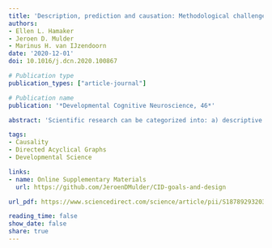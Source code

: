 ```yaml
---
title: 'Description, prediction and causation: Methodological challenges of studying child and adolescent development'
authors:
- Ellen L. Hamaker
- Jeroen D. Mulder
- Marinus H. van IJzendoorn
date: '2020-12-01'
doi: 10.1016/j.dcn.2020.100867

# Publication type
publication_types: ["article-journal"]

# Publication name
publication: '*Developmental Cognitive Neuroscience, 46*'

abstract: 'Scientific research can be categorized into: a) descriptive research, with the main goal to summarize characteristics of a group (or person); b) predictive research, with the main goal to forecast future outcomes that can be used for screening, selection, or monitoring; and c) explanatory research, with the main goal to understand the underlying causal mechanism, which can then be used to develop interventions. Since each goal requires different research methods in terms of design, operationalization, model building and evaluation, it should form an important basis for decisions on how to set up and execute a study. To determine the extent to which developmental research is motivated by each goal and how this aligns with the research designs that are used, we evaluated 100 publications from the Consortium on Individual Development (CID). This analysis shows that the match between research goal and research design is not always optimal. We discuss alternative techniques, which are not yet part of the developmental scientist’s standard toolbox, but that may help bridge some of the lurking gaps that developmental scientists encounter between their research design and their research goal. These include unsupervised and supervised machine learning, directed acyclical graphs, Mendelian randomization, and target trials.'

tags: 
- Causality
- Directed Acyclical Graphs 
- Developmental Science

links:
- name: Online Supplementary Materials
  url: https://github.com/JeroenDMulder/CID-goals-and-design

url_pdf: https://www.sciencedirect.com/science/article/pii/S1878929320301171/pdfft?md5=e5e628b958a5ec6d8e4e957d2be8b3be&pid=1-s2.0-S1878929320301171-main.pdf

reading_time: false
show_date: false
share: true
---
```

